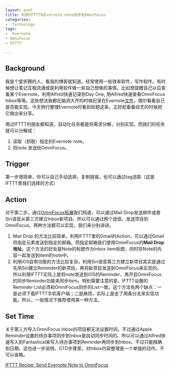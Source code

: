 ```yaml
---
layout: post
title: 利用IFTTT将Evernote note同步到OmniFocus
categories: 
-  Technology
tags:
-  Evernote
- OmniFocus
- IFTTT

---
```




## Background

我是个爱折腾的人，看我的博客就知道。经常使用一些效率软件，写作软件。有时候想让笔记互相流通或是利用软件做一些自己想做的事情。比如想提醒自己以后查看某个Evernote，利用Alfred快速记录到Day One, 用Alfred快速查看OmniFocus Inbox等等。这些想法我都在脑洞大开的时候纪录在Evernote[文件]()，偶尔看看自己是否能实现。今天例行整理Evernote时看到标题这条，正好趁着看综艺的时候把它做出来分享。

 <!--more-->
用过IFTTT的朋友都知道，自动化任务都是将需求分解，分别实现。而我们的任务就可以分解成：
1. 读取（抓取）指定的Evernote note。
2.  将note 发送给OmniFocus。

## Trigger

第一步很简单，你可以自己手动选择，复制链接。也可以通过tag选取（这是IFTTT里我们选择的方式）

## Action

对于第二步。通过[OmniFocus拓展][2]我们知道，可以通过Mail Drop发送邮件或者Siri语音从第三方建立Inbox新项目。所以可以通过两个途径，发送项目到OmniFocus。两种方法都可以实现，我们来分别讲讲。

1. Mail Drop 的方法比较简单，利用IFTTT里的Gmail的Action，可以通过Gmail将指定元素发送到指定的邮箱。而指定邮箱我们使用OmniFocus的**Mail Drop 地址**。这个方法的好处是Note的标题作为Inbox item标题，同时将Note的内容一起发送到item的note中。
2. 利用iOS自带功能的方法比较复杂。利用Siri语音第三方建立新项目其实是通过先用Siri建立Reminder的新项目，再将新项目发送到OmniFocus来实现的。所以利用IFTTT实际上是将note发送到iOS的Reminder，再开启OmniFocus的同步Reminder功能来同步item。特别需要注意的是，IFTTT设置的Reminder List必须和OmniFocus同步的List一致。这个方法有两个缺点：一是必须下载IFTTT手机客户端；二是麻烦，实际上是走了两条分支来实现功能。所以，一般情况下推荐使用第一种方法。

## Set Time
关于第三方导入OmniFocus Inbox的项目都无法设置时间。不过通过Apple Reminder设置的待办事项同步到Inbox是自动同步时间的。所以可以通过Alfred快速写入到Fantastical来写入待办事项到Reminder再同步到Inbox。不过只能精确到日期。这也进一步说明，GTD步骤里，对Inbox内容整理是一个单独的动作。不可以省略。

 <a target="_blank" href="https://ifttt.com/recipes/393556-send-evernote-note-to-omnifocus"> IFTTT Recipe: Send Evernote Note to OmniFocus </a>

[2]:	https://support.omnigroup.com/doc-assets//OmniFocus-iOS/OmniFocus-iOS-v2.6.0.0/zh/EPUB/xhtml/16_extended.xhtml